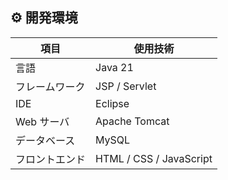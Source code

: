 ## ⚙️ 開発環境

| 項目 | 使用技術 |
|------|------------|
| 言語 | Java 21 |
| フレームワーク | JSP / Servlet |
| IDE | Eclipse |
| Web サーバ | Apache Tomcat |
| データベース | MySQL |
| フロントエンド | HTML / CSS / JavaScript |
